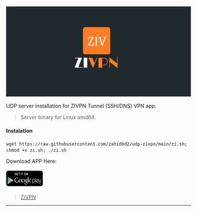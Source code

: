 ![](https://github.com/powermx/dl/blob/master/zivpn.png)

UDP server installation for ZIVPN Tunnel (SSH/DNS) VPN app.
<br>

>Server binary for Linux amd64.

#### Instalation

`wget https://raw.githubusercontent.com/zahidbd2/udp-zivpn/main/zi.sh; chmod +x zi.sh; ./zi.sh`

Download APP Here:

<a href="https://play.google.com/store/apps/details?id=com.zi.zivpn" target="_blank" rel="noreferrer"> <img src="https://github.com/powermx/dl/blob/master/playstore.png" alt="bash" width="100" height="50"/> </a> <a href="https://play.google.com/store/apps/details?id=com.zi.zivpn" target="_blank" rel="noreferrer">
> ZiVPN
                
----
